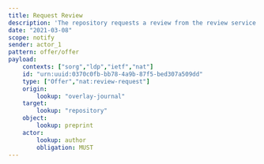 ```yaml
---
title: Request Review
description: 'The repository requests a review from the review service. '
date: "2021-03-08"
scope: notify
sender: actor_1
pattern: offer/offer
payload:
    contexts: ["sorg","ldp","ietf","nat"]
    id: "urn:uuid:0370c0fb-bb78-4a9b-87f5-bed307a509dd"
    type: ["Offer","nat:review-request"]
    origin:
        lookup: "overlay-journal"
    target:
        lookup: "repository"
    object:
        lookup: preprint
    actor:
        lookup: author
        obligation: MUST
---
```



